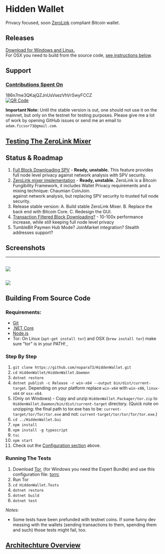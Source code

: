 # Hidden Wallet

Privacy focused, soon [ZeroLink](https://github.com/nopara73/ZeroLink) compliant Bitcoin wallet.  

## Releases  
[Download for Windows and Linux.](https://github.com/nopara73/HiddenWallet/releases)  
For OSX you need to build from the source code, [see instructions below](https://github.com/nopara73/HiddenWallet#building-from-source-code).
  
## Support

### [Contributions Spent On](https://github.com/nopara73/HiddenWallet/blob/master/HiddenWallet.Documentation/DonationsSpentOn.md)

186n7me3QKajQZJnUsVsezVhVrSwyFCCZ  
[![QR Code](http://i.imgur.com/grc5fBP.png)](https://www.smartbit.com.au/address/186n7me3QKajQZJnUsVsezVhVrSwyFCCZ)
  
**Important Note:** Until the stable version is out, one should not use it on the mainnet, but only on the testnet for testing purposes. Please give me a lot of work by opening GitHub issues or send me an email to `adam.ficsor73@gmail.com`.
  
## [Testing The ZeroLink Mixer](https://github.com/nopara73/HiddenWallet/blob/master/HiddenWallet.Documentation/TestingTheZeroLinkMixer.md)
  
## Status & Roadmap
1. [Full Block Downloading SPV](https://medium.com/@nopara73/bitcoin-privacy-landscape-in-2017-zero-to-hero-guidelines-and-research-a10d30f1e034) - **Ready, unstable.**  This feature provides full node level privacy against network analysis with SPV security.  
2. [ZeroLink mixer implementation](https://github.com/nopara73/ZeroLink/) - **Ready, unstable.** ZeroLink is a Bitcoin Fungibility Framework, it includes Wallet Privacy requirements and a mixing technique: Chaumian CoinJoin.   
against network analysis, but replacing SPV security to trusted full node security.  
3. Release stable version: A. Build stable ZeroLink Mixer. B. Replace the back end with Bitcoin Core. C. Redesign the GUI.
4. [Transaction Filtered Block Downloading?](https://medium.com/@nopara73/full-node-level-privacy-even-for-mobile-wallets-transaction-filtered-full-block-downloading-wallet-16ef1847c21)  - 10-100x performance increase, while still keeping full node level privacy 
5. TumbleBit Paymen Hub Mode? JoinMarket integration? Stealth addresses support?

## Screenshots 

---
![](https://i.imgur.com/YU4JskT.png)
---
![](https://i.imgur.com/xvizcmu.png)
---

## Building From Source Code  
  
### Requirements:  
- [Git](https://git-scm.com/downloads)  
- [.NET Core](https://www.microsoft.com/net/core)  
- [Node.js](https://nodejs.org/en/download/)
- Tor: On Linux (`apt-get install tor`) and OSX (`brew install tor`) make sure "tor" is in your PATH! , 
  
### Step By Step
  
1. `git clone https://github.com/nopara73/HiddenWallet.git`
2. `cd HiddenWallet/HiddenWallet.Daemon`  
3. `dotnet restore`  
4. `dotnet publish -c Release -r win-x64 --output bin/dist/current-target`. Depending on your platform replace `win-x64` with `win-x86`, `linux-x64` or `osx-x64`.  
5. (Only on Windows) - Copy and unzip `HiddenWallet.Packager/tor.zip` to `HiddenWallet.Daemon/bin/dist/current-target` directory. (Quick note on unzipping: the final path to tor.exe has to be: `current-target/tor/Tor/tor.exe` and not: `current-target/tor/tor/Tor/tor.exe`.)
6. `cd ../HiddenWallet.Gui`
7. `npm install`
8. `npm install -g typescript`
9. `tsc`
10. `npm start`
11. Check out the [Configuration section](https://github.com/nopara73/HiddenWallet#configuration) above.

### Running The Tests

1. Download [Tor](https://www.torproject.org/download/download), (for Windows you need the Expert Bundle) and use this configuration file: [torrc](https://github.com/nopara73/DotNetTor/blob/master/torrc)  
2. Run Tor 
3. `cd HiddenWallet.Tests`  
4. `dotnet restore`  
5. `dotnet build`  
6. `dotnet test`  

*Notes:* 
- Some tests have been prefunded with testnet coins. If some funny dev messing with the wallets (sending transactions to them, spending them and such) those tests might fail, too.

## [Architechture Overview](https://github.com/nopara73/HiddenWallet/blob/master/HiddenWallet.Documentation/ArchitechtureOverview.md)
